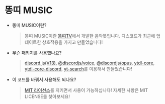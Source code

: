 # 똥띠 MUSIC

* 똥띠 MUSIC이란?

    > 똥띠 MUSIC이란 [똥띠TV](https://www.youtube.com/channel/UCBvQvoo1dQNeTX_RTDT6aww)에서 개발한 음악봇입니다.
    디스코드가 최근에 업데이트한 상호작용을 가지고 만들었습니다!

* 무슨 패키지를 사용했나요?

    > [discord.js(V13)](https://www.npmjs.com/package/discord.js), [@discordjs/voice](https://www.npmjs.com/package/@discordjs/voice), [@discordjs/opus](https://www.npmjs.com/package/@discordjs/opus), [ytdl-core](https://www.npmjs.com/package/ytdl-core), [ytdl-core-discord](https://www.npmjs.com/package/ytdl-core-discord), [yt-search](https://www.npmjs.com/package/yt-search)를 이용해서 만들었습니다!

* 이 코드를 바꿔서 사용해도 되나요?

    > [MIT 라이선스](https://github.com/Ddongddi/ddongddi-music/blob/main/LICENSE)를 지키면서 사용이 가능하십니다! 자세한 사항은 MIT LICENSE를 찾아보세요!